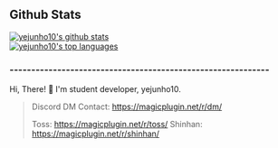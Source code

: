 ## Github Stats  
[![yejunho10's github stats](https://github-readme-stats.vercel.app/api?username=yejunho10&theme=blue-green)](https://github.com/anuraghazra/github-readme-stats)  
[![yejunho10's top languages](https://github-readme-stats.vercel.app/api/top-langs/?username=yejunho10&theme=blue-green)](https://github.com/anuraghazra/github-readme-stats)

### ------------------------------------------------------------ ###

Hi, There! 👋
I'm student developer, yejunho10.

> Discord DM Contact: https://magicplugin.net/r/dm/
> 
> Toss: https://magicplugin.net/r/toss/
> Shinhan: https://magicplugin.net/r/shinhan/
